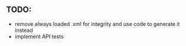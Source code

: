 ## TODO:

- remove always loaded .xml for integrity and use code to generate it instead
- implement API tests